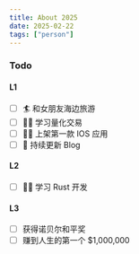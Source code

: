 ```yaml
---
title: About 2025
date: 2025-02-22
tags: ["person"]
---
```

### Todo
#### L1
- [ ] 🏄 和女朋友海边旅游
- [ ] 👨‍🎓 学习量化交易
- [ ] 👨‍🎓 上架第一款 IOS 应用
- [ ] 📕 持续更新 Blog 

#### L2 
- [ ] 👨‍🎓 学习 Rust 开发

#### L3 
- [ ] 获得诺贝尔和平奖
- [ ] 赚到人生的第一个 $1,000,000 
